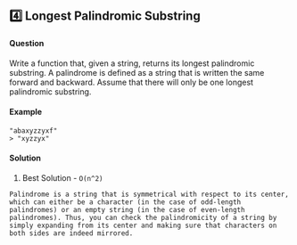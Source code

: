 ​

## :four: Longest Palindromic Substring

#### Question

Write a function that, given a string, returns its longest palindromic substring. A palindrome is defined as a string that is written the same forward and backward. Assume that there will only be one longest palindromic substring.

#### Example

```​
"abaxyzzyxf"
> "xyzzyx"
```

#### Solution

1. Best Solution - `O(n^2)`

```
Palindrome is a string that is symmetrical with respect to its center, which can either be a character (in the case of odd-length palindromes) or an empty string (in the case of even-length palindromes). Thus, you can check the palindromicity of a string by simply expanding from its center and making sure that characters on both sides are indeed mirrored.
```
